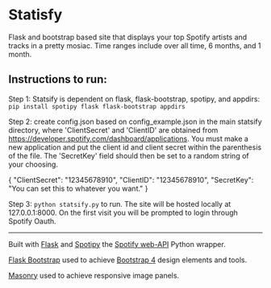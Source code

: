 # Statisfy

Flask and bootstrap based site that displays your top Spotify artists and tracks in a pretty mosiac. Time ranges include over all time, 6 months, and 1 month.

Instructions to run:
---
Step 1: Statsify is dependent on flask, flask-bootstrap, spotipy, and appdirs:
```pip install spotipy flask flask-bootstrap appdirs```

Step 2: create config.json based on config_example.json in the main statsify directory, where 'ClientSecret' and 'ClientID' are obtained from https://developer.spotify.com/dashboard/applications. You must make a new application and put the client id and client secret within the parenthesis of the file. The 'SecretKey' field should then be set to a random string of your choosing.

{
	"ClientSecret": "12345678910", 
	"ClientID": "12345678910",
	"SecretKey": "You can set this to whatever you want."
}

Step 3: `python statsify.py` to run. The site will be hosted locally at 127.0.0.1:8000. On the first visit you will be prompted to login through Spotify Oauth.

___
Built with [Flask](http://flask.pocoo.org/) and [Spotipy]() the [Spotify web-API](https://developer.spotify.com/web-api/) Python wrapper.

[Flask Bootstrap](https://pythonhosted.org/Flask-Bootstrap/) used to achieve [Bootstrap 4](http://getbootstrap.com/) design elements and tools.

[Masonry](https://masonry.desandro.com/) used to achieve responsive image panels.

